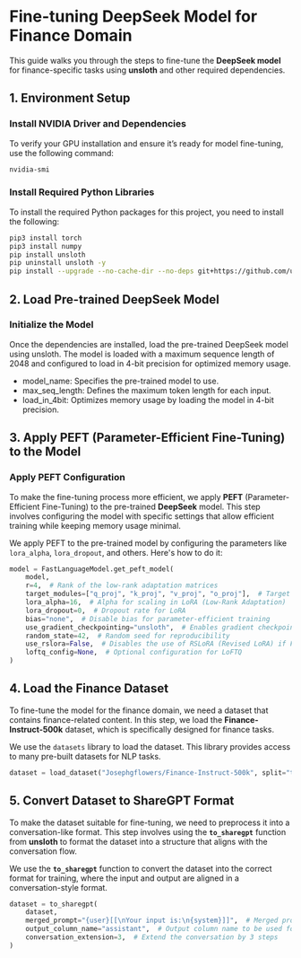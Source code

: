 # Fine-tuning DeepSeek Model for Finance Domain

This guide walks you through the steps to fine-tune the **DeepSeek model** for finance-specific tasks using **unsloth** and other required dependencies.

## 1. Environment Setup

### Install NVIDIA Driver and Dependencies

To verify your GPU installation and ensure it’s ready for model fine-tuning, use the following command:

```bash
nvidia-smi
```
### Install Required Python Libraries

To install the required Python packages for this project, you need to install the following:

```bash
pip3 install torch
pip3 install numpy
pip install unsloth
pip uninstall unsloth -y
pip install --upgrade --no-cache-dir --no-deps git+https://github.com/unslothai/unsloth.git
```

## 2. Load Pre-trained DeepSeek Model

### Initialize the Model

Once the dependencies are installed, load the pre-trained DeepSeek model using unsloth. The model is loaded with a maximum sequence length of 2048 and configured to load in 4-bit precision for optimized memory usage.

*  model_name: Specifies the pre-trained model to use.
*  max_seq_length: Defines the maximum token length for each input.
*  load_in_4bit: Optimizes memory usage by loading the model in 4-bit precision.

## 3. Apply PEFT (Parameter-Efficient Fine-Tuning) to the Model

### Apply PEFT Configuration

To make the fine-tuning process more efficient, we apply **PEFT** (Parameter-Efficient Fine-Tuning) to the pre-trained **DeepSeek** model. This step involves configuring the model with specific settings that allow efficient training while keeping memory usage minimal.

We apply PEFT to the pre-trained model by configuring the parameters like `lora_alpha`, `lora_dropout`, and others. Here's how to do it:

```python
model = FastLanguageModel.get_peft_model(
    model,
    r=4,  # Rank of the low-rank adaptation matrices
    target_modules=["q_proj", "k_proj", "v_proj", "o_proj"],  # Target model modules for adaptation
    lora_alpha=16,  # Alpha for scaling in LoRA (Low-Rank Adaptation)
    lora_dropout=0,  # Dropout rate for LoRA
    bias="none",  # Disable bias for parameter-efficient training
    use_gradient_checkpointing="unsloth",  # Enables gradient checkpointing for memory efficiency
    random_state=42,  # Random seed for reproducibility
    use_rslora=False,  # Disables the use of RSLoRA (Revised LoRA) if False
    loftq_config=None,  # Optional configuration for LoFTQ
)
```

## 4. Load the Finance Dataset 

To fine-tune the model for the finance domain, we need a dataset that contains finance-related content. In this step, we load the **Finance-Instruct-500k** dataset, which is specifically designed for finance tasks.

We use the `datasets` library to load the dataset. This library provides access to many pre-built datasets for NLP tasks.

```python
dataset = load_dataset("Josephgflowers/Finance-Instruct-500k", split="train")
```

## 5. Convert Dataset to ShareGPT Format

To make the dataset suitable for fine-tuning, we need to preprocess it into a conversation-like format. This step involves using the **`to_sharegpt`** function from **unsloth** to format the dataset into a structure that aligns with the conversation flow.

We use the **`to_sharegpt`** function to convert the dataset into the correct format for training, where the input and output are aligned in a conversation-style format.

```python
dataset = to_sharegpt(
    dataset,
    merged_prompt="{user}[[\nYour input is:\n{system}]]",  # Merged prompt using available columns
    output_column_name="assistant",  # Output column name to be used for the assistant's response
    conversation_extension=3,  # Extend the conversation by 3 steps
)
```

